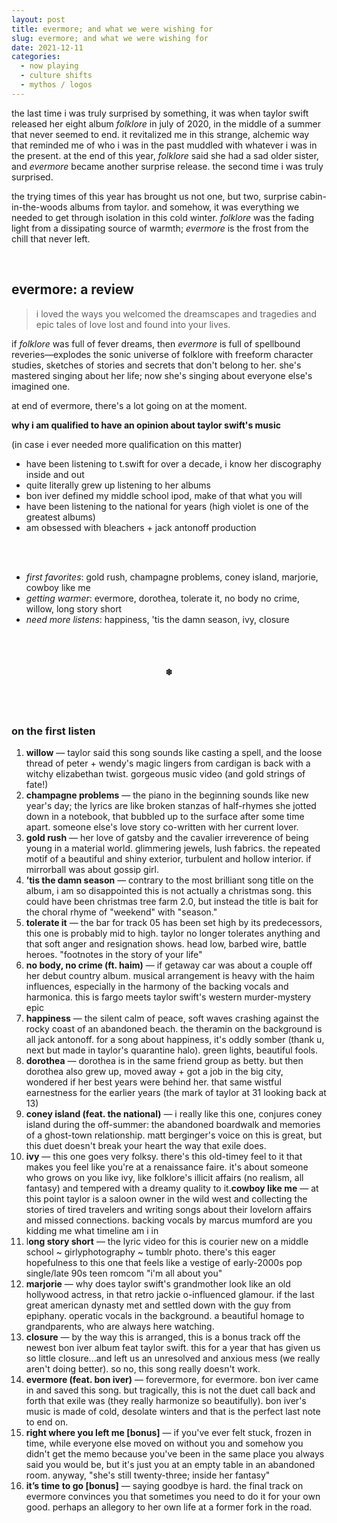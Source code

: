 ```yaml
---
layout: post
title: evermore; and what we were wishing for
slug: evermore; and what we were wishing for
date: 2021-12-11
categories:
  - now playing
  - culture shifts
  - mythos / logos
---
```


the last time i was truly surprised by something, it was when taylor swift released her eight album *folklore* in july of 2020, in the middle of a summer that never seemed to end. it revitalized me in this strange, alchemic way that reminded me of who i was in the past muddled with whatever i was in the present. at the end of this year, *folklore* said she had a sad older sister, and *evermore* became another surprise release. the second time i was truly surprised.

the trying times of this year has brought us not one, but two, surprise cabin-in-the-woods albums from taylor. and somehow, it was everything we needed to get through isolation in this cold winter. *folklore* was the fading light from a dissipating source of warmth; *evermore* is the frost from the chill that never left.

<!--more-->

<br />

## evermore: a review

> i loved the ways you welcomed the dreamscapes and tragedies and epic tales of love lost and found into your lives.

if *folklore* was full of fever dreams, then *evermore* is full of spellbound reveries—explodes the sonic universe of folklore with freeform character studies, sketches of stories and secrets that don't belong to her. she's mastered singing about her life; now she's singing about everyone else's imagined one.

at end of evermore, there's a lot going on at the moment.

**why i am qualified to have an opinion about taylor swift's music**

(in case i ever needed more qualification on this matter)

- have been listening to t.swift for over a decade, i know her discography inside and out
- quite literally grew up listening to her albums
- bon iver defined my middle school ipod, make of that what you will
- have been listening to the national for years (high violet is one of the greatest albums)
- am obsessed with bleachers + jack antonoff production

<br />
<br />


* *first favorites*: gold rush, champagne problems, coney island, marjorie, cowboy like me
* *getting warmer*: evermore, dorothea,  tolerate it, no body no crime, willow, long story short
* *need more listens*: happiness, 'tis the damn season, ivy, closure

<br />
<br />

<h4 style="text-align:center">❄</h4>

<br />
<br />

### on the first listen

1. **willow** — taylor said this song sounds like casting a spell, and the loose thread of peter + wendy's magic lingers from cardigan is back with a witchy elizabethan twist. gorgeous music video (and gold strings of fate!)
2. **champagne problems** — the piano in the beginning sounds like new year's day; the lyrics are like broken stanzas of half-rhymes she jotted down in a notebook, that bubbled up to the surface after some time apart. someone else's love story co-written with her current lover.
3. **gold rush** — her love of gatsby and the cavalier irreverence of being young in a material world. glimmering jewels, lush fabrics.  the repeated motif of a beautiful and shiny exterior,  turbulent and hollow interior. if mirrorball was about gossip girl.
4. **’tis the damn season** — contrary to the most brilliant song title on the album, i am so disappointed this is not actually a christmas song. this could have been christmas tree farm 2.0, but instead the title is bait for the choral rhyme of "weekend" with "season."
5. **tolerate it** — the bar for track 05 has been set high by its predecessors, this one is probably mid to high. taylor no longer tolerates anything and that soft anger and resignation shows. head low, barbed wire, battle heroes. "footnotes in the story of your life"
6. **no body, no crime (ft. haim)** — if getaway car was about a couple off her debut country album. musical arrangement is heavy with the haim influences, especially in the harmony of the backing vocals and harmonica. this is fargo meets taylor swift's western murder-mystery epic
7. **happiness** — the silent calm of peace, soft waves crashing against the rocky coast of an abandoned beach. the theramin on the background is all jack antonoff. for a song about happiness, it's oddly somber (thank u, next but made in taylor's quarantine halo). green lights, beautiful fools.
8. **dorothea** — dorothea is in the same friend group as betty. but then dorothea also grew up, moved away + got a job in the big city, wondered if her best years were behind her. that same wistful earnestness for the earlier years (the mark of taylor at 31 looking back at 13)
9. **coney island (feat. the national)** — i really like this one, conjures coney island during the off-summer: the abandoned boardwalk and memories of a ghost-town relationship. matt berginger's voice on this is great, but this duet doesn't break your heart the way that exile does.
10. **ivy** — this one goes very folksy. there's this old-timey feel to it that makes you feel like you're at a renaissance faire. it's about someone who grows on you like ivy, like folklore's illicit affairs (no realism, all fantasy) and tempered with a dreamy quality to it.**cowboy like me** — at this point taylor is a saloon owner in the wild west and collecting the stories of tired travelers and writing songs about their lovelorn affairs and missed connections. backing vocals by marcus mumford are you kidding me what timeline am i in
11. l**ong story short** — the lyric video for this is courier new on a middle school ~ girlyphotography ~ tumblr photo. there's this eager hopefulness to this one that feels like a vestige of early-2000s pop single/late 90s teen romcom  "i'm all about you"
12. **marjorie** —  why does taylor swift's grandmother look like an old hollywood actress, in that retro jackie o-influenced glamour. if the last great american dynasty met and settled down with the guy from epiphany. operatic vocals in the background. a beautiful homage to grandparents, who are always here watching.
13. **closure** — by the way this is arranged, this is a bonus track off the newest bon iver album feat taylor swift. this for a year that has given us so little closure...and left us an unresolved and anxious mess (we really aren't doing better). so no, this song really doesn't work.
14. **evermore (feat. bon iver)** — forevermore, for evermore. bon iver came in and saved this song. but tragically, this is not the duet call back and forth that exile was (they really harmonize so beautifully). bon iver's music is made of cold, desolate winters and that is the perfect last note to end on.
15. **right where you left me [bonus]** — if you've ever felt stuck, frozen in time, while everyone else moved on without you and somehow you didn't get the memo because you've been in the same place you always said you would be, but it's just you at an empty table in an abandoned room. anyway, "she's still twenty-three; inside her fantasy"
16. **it’s time to go [bonus]** — saying goodbye is hard. the final track on evermore convinces you that sometimes you need to do it for your own good. perhaps an allegory to her own life at a former fork in the road.

<br />
<br />